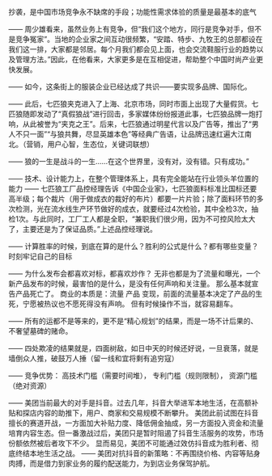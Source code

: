 抄袭，是中国市场竞争永不缺席的手段；功能性需求体验的质量是最基本的底气

——
周少雄看来，虽然业务上有竞争，但“我们这个地方，同行是竞争对手，但不是竞争冤家”。当地的企业家之间互动很频繁，“安踏、特步、九牧王的总部都设在我们这一排，大家都是邻居。每个月我们都会见上面，也会交流鞋服行业的趋势以及管理方法。”因此，在他看来，大家更多是在互相促进，帮助整个中国时尚产业更快发展。

——
如今，这条街上的服装企业已经达成了共识——要实现多品牌、国际化。

——
此后，七匹狼夹克进入了上海、北京市场，同时市面上出现了大量假货。七匹狼随即发动了“真假狼战”进行回击，多家媒体纷纷报道此事，七匹狼品牌一炮打响，从此被誉为“夹克之王”。后来，七匹狼通过明星代言以及广告等，推出了“男人不只一面”“与狼共舞，尽显英雄本色”等经典广告语，让品牌迅速红遍大江南北。（营销，用户心智，生态位，关键词联想）

——
狼的一生是战斗的一生……在这个世界里，没有对，没有错。只有成功。”

——
技术、设计能力上，在整个管理体系上，具有完全能站在行业领头羊位置的能力
——
七匹狼工厂品控经理告诉《中国企业家》，七匹狼面料标准比国标还要高半级；每个裁片（用于做成衣的裁好的布片）都要一片片验；除了面料环节的多次检测，光在流水线生产环节做好的成衣，就要经过4次检验，其中全检3次，抽检1次。与此同时，工厂工人都是全职，“兼职我们很少用，因为不可控风险太大了，主要还是为了保证品质。”上述品控经理说。

——
计算胜率的时候，到底在算的是什么？胜利的公式是什么？都有哪些变量？
时刻牢记自己的目标

——
为什么发布会都喜欢对标，都喜欢炒作？
无非也都是为了流量和曝光，一个新产品发布的时候，最害怕的是什么，是没有任何声响和关注量。
那么基本就宣告产品死亡了。
商业的本质是：流量  产品 变现，前面的流量基本决定了产品的生死，宁愿被热议也不愿死得没有声响。
但有时候操作不当，就容易翻车。

——
所有的运都不是等来的，更不是“精心规划”的结果，而是一场不计后果的、不奢望墓碑的赌命。

——
四处欺凌的结果就是，四面树敌，如日中天的时候还好说，一旦衰落，就是墙倒众人推，破鼓万人捶（留一线和宜将剩有追穷寇）

——
竞争优势：
高技术门槛（需要时间堆），
专利门槛（规则限制），
资源门槛（绝对资源）

——
美团当前最大的对手是抖音。过去几年，抖音大举进军本地生活，在高额补贴和探店内容的助推下，用户、商家和交易规模不断攀升。
美团此前试图在抖音擅长的赛道开战，一方面加大补贴力度、降低佣金抽成，另一方面投入资金和流量培育内容生态。但一番激战过后，美团只是暂时阻遏了抖音生活服务的攻势，市场份额依然被后者攻下不少。
显而易见，美团不可能通过效仿抖音成为胜利者、彻底终结本地生活之战。
——
美团对抗抖音的新策略：不再围绕价格、内容等贴身肉搏，而是借力到家业务的履约配送能力，为到店业务保驾护航。

